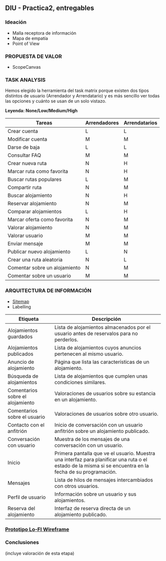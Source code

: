 ## DIU - Practica2, entregables

### Ideación
* Malla receptora de información
* Mapa de empatía
* Point of View


### PROPUESTA DE VALOR
* ScopeCanvas


### TASK ANALYSIS

Hemos elegido la herramienta del task matrix porque existen dos tipos distintos de usuario (Arrendador y Arrendatario) y es más sencillo ver todas las opciones y cuánto se usan de un solo vistazo.

**Leyenda: None/Low/Medium/High**

| Tareas                        | Arrendadores | Arrendatarios |
| ----------------------------- | ------------ | ------------- |
| Crear cuenta                  | L            | L             |
| Modificar cuenta              | M            | M             |
| Darse de baja                 | L            | L             |
| Consultar FAQ                 | M            | M             |
| Crear nueva ruta              | N            | H             |
| Marcar ruta como favorita     | N            | H             |
| Buscar rutas populares        | L            | M             |
| Compartir ruta                | N            | M             |
| Buscar alojamiento            | N            | H             |
| Reservar alojamiento          | N            | M             |
| Comparar alojamientos         | L            | H             |
| Marcar oferta como favorita   | N            | M             |
| Valorar alojamiento           | N            | M             |
| Valorar usuario               | M            | M             |
| Enviar mensaje                | M            | M             |
| Publicar nuevo alojamiento    | L            | N             |
| Crear una ruta aleatoria      | N            | L             |
| Comentar sobre un alojamiento | N            | M             |
| Comentar sobre un usuario     | M            | M             |


### ARQUITECTURA DE INFORMACIÓN

* [Sitemap](https://github.com/Groctel/DIU21/blob/master/P2/Sitemap.png)
* Labelling

| Etiqueta                         | Descripción                                                                                                                                               |
| -------------------------------- | --------------------------------------------------------------------------------------------------------------------------------------------------------- |
| Alojamientos guardados           | Lista de alojamientos almacenados por el usuario antes de reservalos para no perderlos.                                                                   |
| Alojamientos publicados          | Lista de alojamientos cuyos anuncios pertenecen al mismo usuario.                                                                                         |
| Anuncio de alojamiento           | Página que lista las características de un alojamiento.                                                                                                   |
| Búsqueda de alojamientos         | Lista de alojamientos que cumplen unas condiciones similares.                                                                                             |
| Comentarios sobre el alojamiento | Valoraciones de usuarios sobre su estancia en un alojamiento.                                                                                             |
| Comentarios sobre el usuario     | Valoraciones de usuarios sobre otro usuario.                                                                                                              |
| Contacto con el anfitrión        | Inicio de conversación con un usuario anfitrión sobre un alojamiento publicado.                                                                           |
| Conversación con usuario         | Muestra de los mensajes de una conversación con un usuario.                                                                                               |
| Inicio                           | Primera pantalla que ve el usuario. Muestra una interfaz para planificar una ruta o el estado de la misma si se encuentra en la fecha de su programación. |
| Mensajes                         | Lista de hilos de mensajes intercambiados con otros usuarios.                                                                                             |
| Perfil de usuario                | Información sobre un usuario y sus alojamientos.                                                                                                          |
| Reserva del alojamiento          | Interfaz de reserva directa de un alojamiento publicado.                                                                                                  |


### [Prototipo Lo-FI Wireframe](https://github.com/Groctel/DIU21/blob/master/P2/Wireframe.png)


### Conclusiones
(incluye valoración de esta etapa)
